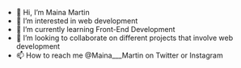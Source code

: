 - 👋 Hi, I’m Maina Martin
- 👀 I’m interested in web development
- 🌱 I’m currently learning Front-End Development
- 💞️ I’m looking to collaborate on different projects that involve web development
- 📫 How to reach me @Maina___Martin on Twitter or Instagram

<!---
Maina01-Martin/Maina01-Martin is a ✨ special ✨ repository because its `README.md` (this file) appears on your GitHub profile.
You can click the Preview link to take a look at your changes.
--->
